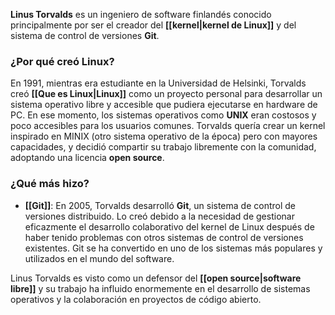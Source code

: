 **Linus Torvalds** es un ingeniero de software finlandés conocido principalmente por ser el creador del **[[kernel|kernel de Linux]]** y del sistema de control de versiones **Git**.

### ¿Por qué creó Linux?

En 1991, mientras era estudiante en la Universidad de Helsinki, Torvalds creó **[[Que es Linux|Linux]]** como un proyecto personal para desarrollar un sistema operativo libre y accesible que pudiera ejecutarse en hardware de PC. En ese momento, los sistemas operativos como **UNIX** eran costosos y poco accesibles para los usuarios comunes. Torvalds quería crear un kernel inspirado en MINIX (otro sistema operativo de la época) pero con mayores capacidades, y decidió compartir su trabajo libremente con la comunidad, adoptando una licencia **open source**.

### ¿Qué más hizo?

- **[[Git]]**: En 2005, Torvalds desarrolló **Git**, un sistema de control de versiones distribuido. Lo creó debido a la necesidad de gestionar eficazmente el desarrollo colaborativo del kernel de Linux después de haber tenido problemas con otros sistemas de control de versiones existentes. Git se ha convertido en uno de los sistemas más populares y utilizados en el mundo del software.

Linus Torvalds es visto como un defensor del **[[open source|software libre]]** y su trabajo ha influido enormemente en el desarrollo de sistemas operativos y la colaboración en proyectos de código abierto.